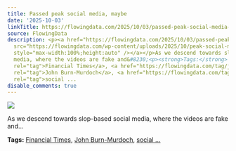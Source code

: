 ```yaml
---
title: Passed peak social media, maybe
date: '2025-10-03'
linkTitle: https://flowingdata.com/2025/10/03/passed-peak-social-media-maybe/
source: FlowingData
description: <p><a href="https://flowingdata.com/2025/10/03/passed-peak-social-media-maybe/"><img
  src="https://flowingdata.com/wp-content/uploads/2025/10/peak-social-media-passing-750x417.png"
  style="max-width:100%;height:auto" /></a></p>As we descend towards slop-based social
  media, where the videos are fake and&#8230;<p><strong>Tags:</strong> <a href="https://flowingdata.com/tag/financial-times/"
  rel="tag">Financial Times</a>, <a href="https://flowingdata.com/tag/john-burn-murdoch/"
  rel="tag">John Burn-Murdoch</a>, <a href="https://flowingdata.com/tag/social-media/"
  rel="tag">social ...
disable_comments: true
---
```

<p><a href="https://flowingdata.com/2025/10/03/passed-peak-social-media-maybe/"><img src="https://flowingdata.com/wp-content/uploads/2025/10/peak-social-media-passing-750x417.png" style="max-width:100%;height:auto" /></a></p>As we descend towards slop-based social media, where the videos are fake and&#8230;<p><strong>Tags:</strong> <a href="https://flowingdata.com/tag/financial-times/" rel="tag">Financial Times</a>, <a href="https://flowingdata.com/tag/john-burn-murdoch/" rel="tag">John Burn-Murdoch</a>, <a href="https://flowingdata.com/tag/social-media/" rel="tag">social ...